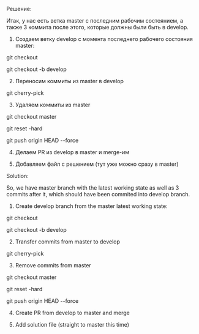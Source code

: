 Решение:

Итак, у нас есть ветка master с последним рабочим состоянием, 
а также 3 коммита после этого, которые должны были быть
в develop. 

1. Создаем ветку develop с момента последнего рабочего состояния master:

git checkout <latests-working-commit>

git checkout -b develop

2. Переносим коммиты из master в develop

git cherry-pick <commit1> <commit2> <commit3>

3. Удаляем коммиты из master

git checkout master

git reset -hard <latests-working-commit>

git push origin HEAD --force

4. Делаем PR из develop в master и merge-им

5. Добавляем файл с решением (тут уже можно сразу в master)


Solution:

So, we have master branch with the latest working state
as well as 3 commits after it, which should have been commited into develop branch. 

1. Create develop branch from the master latest working state:

git checkout <latests-working-commit>

git checkout -b develop

2. Transfer commits from master to develop

git cherry-pick <commit1> <commit2> <commit3>

3. Remove commits from master

git checkout master

git reset -hard <latests-working-commit>

git push origin HEAD --force

4. Create PR from develop to master and merge

5. Add solution file (straight to master this time)